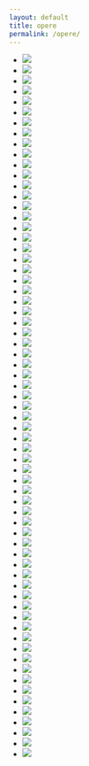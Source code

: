 ```yaml
---
layout: default
title: opere
permalink: /opere/
---
```


<div class="home">

<!--
  <h1 class="page-heading">Posts</h1>

  <ul class="post-list">
    {% for post in site.posts %}
      <li>
        <span class="post-meta">{{ post.date | date: "%b %-d, %Y" }}</span>

        <h2>
          <a class="post-link" href="{{ post.url | prepend: site.baseurl }}">{{ post.title }}</a>
        </h2>
      </li>
    {% endfor %}
  </ul>

  <p class="rss-subscribe">subscribe <a href="{{ "/feed.xml" | prepend: site.baseurl }}">via RSS</a></p>
-->

<ul class="clearing-thumbs large-block-grid-6 medium-block-grid-4 small-block-grid-1" data-clearing>
  
 <li><a href="{{ site.baseurl }}/img/olio-su-cartone-22x56-2017.jpg"><img data-caption="olio-su-cartone-22x56-2017" src="{{ site.baseurl }}/img/olio-su-cartone-22x56-2017.jpg"></a></li>
 <li><a href="{{ site.baseurl }}/img/olio-su-cartone-38x48-2017.jpg"><img data-caption="olio-su-cartone-38x48-2017" src="{{ site.baseurl }}/img/olio-su-cartone-38x48-2017.jpg"></a></li> 
 <li><a href="{{ site.baseurl }}/img/olio-su-tavoa-54x55-2017.jpg"><img data-caption="olio-su-tavoa-54x55-2017" src="{{ site.baseurl }}/img/olio-su-tavoa-54x55-2017.jpg"></a></li>
<li><a href="{{ site.baseurl }}/img/olio-su-tavola-15x23-2017.jpg"><img data-caption="olio-su-tavola-15x23-2017" src="{{ site.baseurl }}/img/olio-su-tavola-15x23-2017.jpg"></a></li>
 <li><a href="{{ site.baseurl }}/img/olio-su-tavola-20x72-2017.jpg"><img data-caption="olio-su-tavola-20x72-2017" src="{{ site.baseurl }}/img/olio-su-tavola-20x72-2017.jpg"></a></li>
 <li><a href="{{ site.baseurl }}/img/olio-su-tavola-28x53-2017.jpg"><img data-caption="olio-su-tavola-28x53-2017" src="{{ site.baseurl }}/img/olio-su-tavola-28x53-2017.jpg"></a></li>
 <li><a href="{{ site.baseurl }}/img/olio-su-tavola-35x50-2017.jpg"><img data-caption="olio-su-tavola-35x50-2017" src="{{ site.baseurl }}/img/olio-su-tavola-35x50-2017.jpg"></a></li>
 <li><a href="{{ site.baseurl }}/img/olio-su-tavola-36x45-2017.jpg"><img data-caption="olio-su-tavola-36x45-2017" src="{{ site.baseurl }}/img/olio-su-tavola-36x45-2017.jpg"></a></li>
 <li><a href="{{ site.baseurl }}/img/olio-su-tavola-37x45-2017.jpg"><img data-caption="olio-su-tavola-37x45-2017" src="{{ site.baseurl }}/img/olio-su-tavola-37x45-2017.jpg"></a></li>
 <li><a href="{{ site.baseurl }}/img/olio-su-tavola-38x45-2017.jpg"><img data-caption="olio-su-tavola-38x45-2017" src="{{ site.baseurl }}/img/olio-su-tavola-38x45-2017.jpg"></a></li>
 <li><a href="{{ site.baseurl }}/img/olio-su-tavola-47x53-2017.jpg"><img data-caption="olio-su-tavola-47x53-2017" src="{{ site.baseurl }}/img/olio-su-tavola-47x53-2017.jpg"></a></li>
 <li><a href="{{ site.baseurl }}/img/olio-su-tavola-54x55-2017.jpg"><img data-caption="olio-su-tavola-54x55-2017" src="{{ site.baseurl }}/img/olio-su-tavola-54x55-2017.jpg"></a></li>
 <li><a href="{{ site.baseurl }}/img/olio-su-tavola-55x27-2017.jpg"><img data-caption="olio-su-tavola-55x27-2017" src="{{ site.baseurl }}/img/olio-su-tavola-55x27-2017.jpg"></a></li>
 <li><a href="{{ site.baseurl }}/img/olio-su-tela-100x160-2017.jpg"><img data-caption="olio-su-tela-100x160-2017" src="{{ site.baseurl }}/img/olio-su-tela-100x160-2017.jpg"></a></li>
 <li><a href="{{ site.baseurl }}/img/olio-su-tela-120x120-2003.jpg"><img data-caption="olio-su-tela-120x120-2003" src="{{ site.baseurl }}/img/olio-su-tela-120x120-2003.jpg"></a></li>
 <li><a href="{{ site.baseurl }}/img/olio-su-tela-tavola-100x145-2017.jpg"><img data-caption="olio-su-tela-tavola-100x145-2017" src="{{ site.baseurl }}/img/olio-su-tela-tavola-100x145-2017.jpg"></a></li>
 <li><a href="{{ site.baseurl }}/img/olio-su-tela-tavola-100x148-2017.jpg"><img data-caption="olio-su-tela-tavola-100x148-2017" src="{{ site.baseurl }}/img/olio-su-tela-tavola-100x148-2017.jpg"></a></li>
 <li><a href="{{ site.baseurl }}/img/olio-su-tela-tavola-160x130-2017.jpg"><img data-caption="olio-su-tela-tavola-160x130-2017" src="{{ site.baseurl }}/img/olio-su-tela-tavola-160x130-2017.jpg"></a></li>
 <li><a href="{{ site.baseurl }}/img/matita-su-carta-30x42-2017.jpg"><img data-caption="matita-su-carta-30x42-2017" src="{{ site.baseurl }}/img/matita-su-carta-30x42-2017.jpg"></a></li>
 <li><a href="{{ site.baseurl }}/img/matita-su-carta-30x42--2017.jpg"><img data-caption="matita-su-carta-30x42 2017" src="{{ site.baseurl }}/img/matita-su-carta-30x42--2017.jpg"></a></li>
 <li><a href="{{ site.baseurl }}/img/matita-su-carta-30x42---2017.jpg"><img data-caption="matita-su-carta-30x42 2017" src="{{ site.baseurl }}/img/matita-su-carta-30x42---2017.jpg"></a></li>
 <li><a href="{{ site.baseurl }}/img/matita-su-carta-30x42----2017.jpg"><img data-caption="matita-su-carta-30x42 2017" src="{{ site.baseurl }}/img/matita-su-carta-30x42----2017.jpg"></a></li>
 <li><a href="{{ site.baseurl }}/img/matita-e-matite-colorate-su-carta-31,5x44,5-2017.jpg"><img data-caption="matita-e-matite-colorate-su-carta-31,5x44,5-2017" src="{{ site.baseurl }}/img/matita-e-matite-colorate-su-carta-31,5x44,5-2017.jpg"></a></li>
 
  <li><a href="{{ site.baseurl }}/img/olio-su-tavola-21x78.jpg"><img data-caption="olio su tavola 21x78" src="{{ site.baseurl }}/img/olio-su-tavola-21x78.jpg"></a></li>  
  <li><a href="{{ site.baseurl }}/img/olio-su-tavola-37x63.jpg"><img data-caption="olio su tavola 37x63" src="{{ site.baseurl }}/img/olio-su-tavola-37x63.jpg"></a></li>  
  <li><a href="{{ site.baseurl }}/img/olio-su-tavola-50x70.jpg"><img data-caption="olio su tavola 50x70" src="{{ site.baseurl }}/img/olio-su-tavola-50x70.jpg"></a></li>  
  <li><a href="{{ site.baseurl }}/img/olio-tela-tavola-100x148.jpg"><img data-caption="olio tela tavola 100x148" src="{{ site.baseurl }}/img/olio-tela-tavola-100x148.jpg"></a></li> 
  <li><a href="{{ site.baseurl }}/img/olio-su-tela_tavola-100x150.jpg"><img data-caption="olio su tela/tavola 100x150" src="{{ site.baseurl }}/img/olio-su-tela_tavola-100x150.jpg"></a></li>  
  <li><a href="{{ site.baseurl }}/img/olio-su-tavola-50x75.jpg"><img data-caption="olio su tavola 50x75" src="{{ site.baseurl }}/img/olio-su-tavola-50x75.jpg"></a></li>  

  <li><a href="{{ site.baseurl }}/img/Frammenti nella notte 2013 olio-acrilico 100x140.jpg"><img data-caption="Frammenti nella notte 2013 olio-acrilico" src="{{ site.baseurl }}/img/Frammenti nella notte 2013 olio-acrilico 100x140.jpg"></a></li>
  <li><a href="{{ site.baseurl }}/img/100x100 olio 2006.jpg"><img data-caption="100x100 2006 olio" src="{{ site.baseurl }}/img/100x100 olio 2006.jpg"></a></li>
  <li><a href="{{ site.baseurl }}/img/graf.-acril.-su-carta-90x60-2006.jpg"><img data-caption="grafite acrilico su carta 90x60 2006" src="{{ site.baseurl }}/img/graf.-acril.-su-carta-90x60-2006.jpg"></a></li>

  <li><a href="{{ site.baseurl }}/img/grafite-acrilico-su-carte-90x60-2010.jpg"><img data-caption="grafite acrilico su carte 90x60 2010" src="{{ site.baseurl }}/img/grafite-acrilico-su-carte-90x60-2010.jpg"></a></li>
  <li><a href="{{ site.baseurl }}/img/Grafite-acrilico-su-tavola-66x36-2014.jpg"><img data-caption="Grafite acrilico su tavola 66x36 2014" src="{{ site.baseurl }}/img/Grafite-acrilico-su-tavola-66x36-2014.jpg"></a></li>
  <li><a href="{{ site.baseurl }}/img/Grafite-acrilico-su-tavola-66x36-2014_2.jpg"><img data-caption="Grafite acrilico su tavola 66x36 2014" src="{{ site.baseurl }}/img/Grafite-acrilico-su-tavola-66x36-2014_2.jpg"></a></li>
  <li><a href="{{ site.baseurl }}/img/Grafite-acrilico-su-tavola-66x36-2014_3.jpg"><img data-caption="Grafite acrilico su tavola 66x36 2014" src="{{ site.baseurl }}/img/Grafite-acrilico-su-tavola-66x36-2014_3.jpg"></a></li>
  <li><a href="{{ site.baseurl }}/img/grafite-su-carta-90x60-2009.jpg"><img data-caption="grafite su carta 90x60 2009" src="{{ site.baseurl }}/img/grafite-su-carta-90x60-2009.jpg"></a></li>
  <li><a href="{{ site.baseurl }}/img/grafite-su-carta-92x62-2006-(3).jpg"><img data-caption="grafite su carta 92x62 2006" src="{{ site.baseurl }}/img/grafite-su-carta-92x62-2006-(3).jpg"></a></li>
  <li><a href="{{ site.baseurl }}/img/grafite-su-carta-92x62-2006.jpg"><img data-caption="grafite su carta 92x62 2006" src="{{ site.baseurl }}/img/grafite-su-carta-92x62-2006.jpg"></a></li>
  <li><a href="{{ site.baseurl }}/img/Guardavi-me-lontano-2011-olio-100x100.jpg"><img data-caption="Guardavi me lontano 2011 olio 100x100" src="{{ site.baseurl }}/img/Guardavi-me-lontano-2011-olio-100x100.jpg"></a></li>

  <li><a href="{{ site.baseurl }}/img/maggio2007-olio-120x120.jpg"><img data-caption="maggio 2007 olio 120x120" src="{{ site.baseurl }}/img/maggio2007-olio-120x120.jpg"></a></li>
  <li><a href="{{ site.baseurl }}/img/matita-e-acrilico-su-carta9.jpg"><img data-caption="matita e acrilico su carta" src="{{ site.baseurl }}/img/matita-e-acrilico-su-carta9.jpg"></a></li>
  <li><a href="{{ site.baseurl }}/img/Nel-rosso-delle-rose-2010-olio-130x164.jpg"><img data-caption="Nel rosso delle rose 2010 olio 130x164" src="{{ site.baseurl }}/img/Nel-rosso-delle-rose-2010-olio-130x164.jpg"></a></li>
  <li><a href="{{ site.baseurl }}/img/olio-su-tela-120x120-2012.jpg"><img data-caption="olio su tela 120x120 2012" src="{{ site.baseurl }}/img/olio-su-tela-120x120-2012.jpg"></a></li>
  <li><a href="{{ site.baseurl }}/img/olio-su-tela-130x70-2014.jpg"><img data-caption="olio su tela 130x70 2014" src="{{ site.baseurl }}/img/olio-su-tela-130x70-2014.jpg"></a></li>
  <li><a href="{{ site.baseurl }}/img/olio-su-tela-130x74-2014.jpg"><img data-caption="olio su tela 130x74 2014" src="{{ site.baseurl }}/img/olio-su-tela-130x74-2014.jpg"></a></li>
  <li><a href="{{ site.baseurl }}/img/olio-su-tela-130x100-2014-(5).jpg"><img data-caption="olio su tela 130x100 2014" src="{{ site.baseurl }}/img/olio-su-tela-130x100-2014-(5).jpg"></a></li>
  <li><a href="{{ site.baseurl }}/img/olio-su-tela-130x100-2014.jpg"><img data-caption="olio su tela 130x100 2014" src="{{ site.baseurl }}/img/olio-su-tela-130x100-2014.jpg"></a></li>


  <li><a href="{{ site.baseurl }}/img/olio-su-tela-140x140-2014.jpg"><img data-caption="olio su tela 140x140 2014" src="{{ site.baseurl }}/img/olio-su-tela-140x140-2014.jpg"></a></li>
  <li><a href="{{ site.baseurl }}/img/olio-su-tela-144x93-2014.jpg"><img data-caption="olio su tela 144x93 2014" src="{{ site.baseurl }}/img/olio-su-tela-144x93-2014.jpg"></a></li>
  <li><a href="{{ site.baseurl }}/img/olio-su-tela-160x100-2005-coll.-priv.jpg"><img data-caption="olio su tela 160x100 2005 coll. priv." src="{{ site.baseurl }}/img/olio-su-tela-160x100-2005-coll.-priv.jpg"></a></li>
  <li><a href="{{ site.baseurl }}/img/olio-su-tela-160x140-2014.jpg"><img data-caption="olio su tela 160x140 2014" src="{{ site.baseurl }}/img/olio-su-tela-160x140-2014.jpg"></a></li>
  <li><a href="{{ site.baseurl }}/img/olio-su-tela-240x140-2015.jpg"><img data-caption="olio su tela 240x140 2015" src="{{ site.baseurl }}/img/olio-su-tela-240x140-2015.jpg"></a></li>
  <li><a href="{{ site.baseurl }}/img/olio-su-tela-diam.-31-2010-(2).jpg"><img data-caption="olio su tela diam. 31 2010" src="{{ site.baseurl }}/img/olio-su-tela-diam.-31-2010-(2).jpg"></a></li>
  <li><a href="{{ site.baseurl }}/img/olio-su-tela-tavola-110x150.jpg"><img data-caption="olio su tela tavola 110x150" src="{{ site.baseurl }}/img/olio-su-tela-tavola-110x150.jpg"></a></li>
  <li><a href="{{ site.baseurl }}/img/olio-su-tela-tavola-160x134_.jpg"><img data-caption="olio su tela tavola 160x134" src="{{ site.baseurl }}/img/olio-su-tela-tavola-160x134_.jpg"></a></li>
  <li><a href="{{ site.baseurl }}/img/olio-su-tela-tavola-160x134.jpg"><img data-caption="olio su tela tavola 160x134" src="{{ site.baseurl }}/img/olio-su-tela-tavola-160x134.jpg"></a></li>

  <li><a href="{{ site.baseurl }}/img/olio-su-tela-tavola--160x134.jpg"><img data-caption="olio su tela tavola 160x134" src="{{ site.baseurl }}/img/olio-su-tela-tavola--160x134.jpg"></a></li>

  
  <li><a href="{{ site.baseurl }}/img/Tra-il-ricamo-della-siepe-2011-olio-100x100.jpg"><img data-caption="Tra il ricamo della siepe 2011 olio 100x100.jpg" src="{{ site.baseurl }}/img/Tra-il-ricamo-della-siepe-2011-olio-100x100.jpg"></a></li>
  
   <li><a href="{{ site.baseurl }}/img/oliosutavola-89x91.jpg"><img data-caption="olio su tavola 89x91" src="{{ site.baseurl }}/img/oliosutavola-89x91.jpg"></a></li>

  <li><a href="{{ site.baseurl }}/img/Pasolini_DelleRose.jpg"><img data-caption="Pasolini Delle Rose" src="{{ site.baseurl }}/img/Pasolini_DelleRose.jpg"></a></li> 
  <li><a href="{{ site.baseurl }}/img/matita-su-carta-200x150.jpg"><img data-caption="matita su carta 200x150" src="{{ site.baseurl }}/img/matita-su-carta-200x150.jpg"></a></li>
  
  <li><a href="{{ site.baseurl }}/img/grafite-su-carta-50x136-2006.jpg"><img data-caption="grafite su carta 50x136 2006" src="{{ site.baseurl }}/img/grafite-su-carta-50x136-2006.jpg"></a></li>
  <li><a href="{{ site.baseurl }}/img/grafite-su-carta_1.jpg"><img data-caption="Grafite su carta" src="{{ site.baseurl }}/img/grafite-su-carta_1.jpg"></a></li>
  <li><a href="{{ site.baseurl }}/img/grafite-su-carta_2.jpg"><img data-caption="Grafite su carta" src="{{ site.baseurl }}/img/grafite-su-carta_2.jpg"></a></li>
  <li><a href="{{ site.baseurl }}/img/grafite-su-carta_3.jpg"><img data-caption="Grafite su carta" src="{{ site.baseurl }}/img/grafite-su-carta_3.jpg"></a></li>
  <li><a href="{{ site.baseurl }}/img/grafite-su-carta_4.jpg"><img data-caption="Grafite su carta" src="{{ site.baseurl }}/img/grafite-su-carta_4.jpg"></a></li>

</ul>
</div>

<!-- 
<ul class="tabs" data-tab>
  <li class="tab-title active"><a href="#panel1">Tab 1</a></li>
  <li class="tab-title"><a href="#panel2">Tab 2</a></li>
  <li class="tab-title"><a href="#panel3">Tab 3</a></li>
  <li class="tab-title"><a href="#panel4">Tab 4</a></li>
</ul>
<div class="tabs-content">
  <div class="content active" id="panel1">
    <p>This is the first panel of the basic tab example. You can place all sorts of content here including a grid.</p>
  </div>
  <div class="content" id="panel2">
    <p>This is the second panel of the basic tab example. This is the second panel of the basic tab example.</p>
  </div>
  <div class="content" id="panel3">
    <p>This is the third panel of the basic tab example. This is the third panel of the basic tab example.</p>
  </div>
  <div class="content" id="panel4">
    <p>This is the fourth panel of the basic tab example. This is the fourth panel of the basic tab example.</p>
  </div>
</div>
-->
